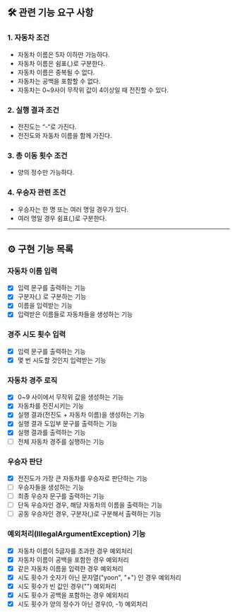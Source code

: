 ## 🛠 관련 기능 요구 사항
### 1. 자동차 조건
- 자동차 이름은 5자 이하만 가능하다.
- 자동차 이름은 쉼표(,)로 구분한다.
- 자동차 이름은 중복될 수 없다.
- 자동차는 공백을 포함할 수 없다.
- 자동차는 0~9사이 무작위 값이 4이상일 때 전진할 수 있다.

### 2. 실행 결과 조건
- 전진도는 “-“로 가진다.
- 전진도와 자동차 이름을 함께 가진다.

### 3. 총 이동 횟수 조건
- 양의 정수만 가능하다.

### 4. 우승자 관련 조건
- 우승자는 한 명 또는 여러 명일 경우가 있다.
- 여러 명일 경우 쉼표(,)로 구분한다.

---

## ⚙️ 구현 기능 목록
### 자동차 이름 입력
- [x] 입력 문구를 출력하는 기능
- [x] 구분자(,) 로 구분하는 기능
- [x] 이름을 입력받는 기능
- [x] 입력받은 이름들로 자동차들을 생성하는 기능
### 경주 시도 횟수 입력
- [x] 입력 문구를 출력하는 기능
- [x] 몇 번 시도할 것인지 입력받는 기능
### 자동차 경주 로직
- [x] 0~9 사이에서 무작위 값을 생성하는 기능
- [x] 자동차를 전진시키는 기능
- [x] 실행 결과(전진도 + 자동차 이름)을 생성하는 기능
- [x] 실행 결과 도입부 문구를 출력하는 기능 
- [x] 실행 결과를 출력하는 기능
- [ ] 전체 자동차 경주를 실행하는 기능
### 우승자 판단
- [x] 전진도가 가장 큰 자동차를 우승자로 판단하는 기능
- [ ] 우승자들을 생성하는 기능
- [ ] 최종 우승자 문구를 출력하는 기능
- [ ] 단독 우승자인 경우, 해당 자동차의 이름을 출력하는 기능
- [ ] 공동 우승자인 경우, 구분자(,)로 구분해서 출력하는 기능
### 예외처리(IllegalArgumentException) 기능
- [x] 자동차 이름이 5글자를 초과한 경우 예외처리
- [x] 자동차 이름이 공백을 포함한 경우 예외처리
- [x] 같은 자동차 이름을 입력한 경우 예외처리
- [x] 시도 횟수가 숫자가 아닌 문자열("yoon", "+") 인 경우 예외처리
- [x] 시도 횟수가 빈 값인 경우("") 예외처리
- [x] 시도 횟수가 공백을 포함하는 경우 예외처리
- [x] 시도 횟수가 양의 정수가 아닌 경우(0, -1) 예외처리